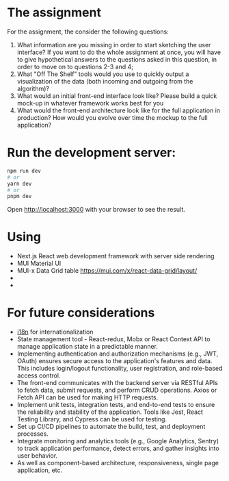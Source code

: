 # The assignment

For the assignment, the consider the following questions:

1. What information are you missing in order to start sketching the user interface? If you want to do the whole assignment at once, you will have to give hypothetical answers to the questions asked in this question, in order to move on to questions 2-3 and 4;
2. What "Off The Shelf" tools would you use to quickly output a visualization of the data (both incoming and outgoing from the algorithm)?
3. What would an initial front-end interface look like? Please build a quick mock-up in whatever framework works best for you
4. What would the front-end architecture look like for the full application in production? How would you evolve over time the mockup to the full application?

# Run the development server:

```bash
npm run dev
# or
yarn dev
# or
pnpm dev
```

Open [http://localhost:3000](http://localhost:3000) with your browser to see the result.

# Using

- Next.js React web development framework with server side rendering
- MUI Material UI
- MUI-x Data Grid table https://mui.com/x/react-data-grid/layout/
- 
-

# For future considerations

- [i18n](https://www.i18next.com/) for internationalization
- State management tool - React-redux, Mobx or React Context API to manage application state in a predictable manner.
- Implementing authentication and authorization mechanisms (e.g., JWT, OAuth) ensures secure access to the application's features and data. This includes login/logout functionality, user registration, and role-based access control.
- The front-end communicates with the backend server via RESTful APIs to fetch data, submit requests, and perform CRUD operations. Axios or Fetch API can be used for making HTTP requests.
- Implement unit tests, integration tests, and end-to-end tests to ensure the reliability and stability of the application. Tools like Jest, React Testing Library, and Cypress can be used for testing.
- Set up CI/CD pipelines to automate the build, test, and deployment processes.
- Integrate monitoring and analytics tools (e.g., Google Analytics, Sentry) to track application performance, detect errors, and gather insights into user behavior.
- As well as component-based architecture, responsiveness, single page application, etc.